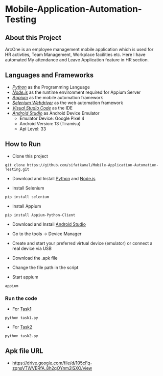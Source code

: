 # Mobile-Application-Automation-Testing

## About this Project

<p>ArcOne is an employee management mobile application which is used for HR activties, Team Management, Workplace facilities etc. Here I have automated My attendance and Leave Application feature in HR section.</p>

## Languages and Frameworks

- *[Python](https://www.python.org/)* as the Programming Language
- *[Node.js](https://nodejs.org/)* as the runtime environment required for Appium Server
- *[Appium](https://appium.io/docs/en/latest/)* as the mobile automation framework
- *[Selenium Webdriver](https://www.selenium.dev/)* as the web automation framework
- *[Visual Studio Code](https://code.visualstudio.com/)* as the IDE
- *[Android Studio](https://developer.android.com/studio)* as Android Device Emulator
    - Emulator Device: Google Pixel 4
    - Android Version: 13 (Tiramisu)
    - Api Level: 33


## How to Run
- Clone this project
```
git clone https://github.com/sifatkamal/Mobile-Application-Automation-Testing.git
```

- Download and Install [Python](https://www.python.org/) and [Node.js](https://nodejs.org/)

- Install Selenium
```
pip install selenium
```

- Install Appium
```
pip install Appium-Python-Client
```
- Download and Install [Android Studio](https://developer.android.com/studio)
- Go to the tools -> Device Manager
- Create and start your preferred virtual device (emulator) or connect a real device via USB

- Download the .apk file
- Change the file path in the script
- Start appium
```
appium
```
### Run the code
- For [Task1](https://github.com/sifatkamal/Mobile-Application-Automation-Testing/blob/main/task1.py)

```
python task1.py
```

- For [Task2](https://github.com/sifatkamal/Mobile-Application-Automation-Testing/blob/main/task2.py)

```
python task2.py
```

## Apk file URL
- https://drive.google.com/file/d/105cFq-zqnsVTWVERfA_8h2qOYnm2lSXO/view

